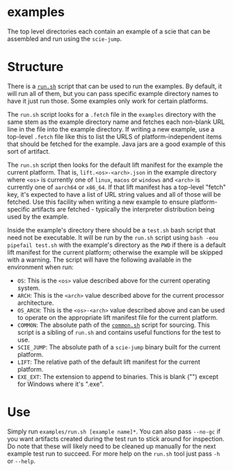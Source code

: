 # examples

The top level directories each contain an example of a scie that can be assembled and run using the
`scie-jump`.

# Structure

There is a [`run.sh`](run.sh) script that can be used to run the examples. By default, it will run
all of them, but you can pass specific example directory names to have it just run those. Some
examples only work for certain platforms.

The `run.sh` script looks for a `.fetch` file in the `examples` directory with the same stem as the
example directory name and fetches each non-blank URL line in the file into the example directory.
If writing a new example, use a  top-level `.fetch` file like this to list the URLS of
platform-independent items that should be fetched for the example. Java jars are a good example of
this sort of artifact.

The `run.sh` script then looks for the default lift manifest for the example the current platform.
That is, `lift.<os>-<arch>.json` in the example directory where `<os>` is currently one of `linux`,
`macos` or `windows` and `<arch>` is currently one of `aarch64` or `x86_64`. If that lift manifest
has a top-level "fetch" key, it's expected to have a list of URL string values and all of those will
be fetched. Use this facility when writing a new example to ensure platform-specific artifacts are
fetched - typically the interpreter distribution being used by the example.

Inside the example's directory there should be a `test.sh` bash script that need not be executable.
It will be run by the `run.sh` script using `bash -eou pipefail test.sh` with the example's
directory as the `PWD` if there is a default lift manifest for the current platform; otherwise the
example will be skipped with a warning. The script will have the following available in the
environment when run:

+ `OS`: This is the `<os>` value described above for the current operating system.
+ `ARCH`: This is the `<arch>` value described above for the current processor architecture.
+ `OS_ARCH`: This is the `<os>-<arch>` value described above and can be used to operate on the
  appropriate lift manifest file for the current platform.
+ `COMMON`: The absolute path of the [`common.sh`](common.sh) script for sourcing. This script is a
  sibling of `run.sh` and contains useful functions for the test to use.
+ `SCIE_JUMP`: The absolute path of a `scie-jump` binary built for the current platform.
+ `LIFT`: The relative path of the default lift manifest for the current platform.
+ `EXE_EXT`: The extension to append to binaries. This is blank ("") except for Windows where it's
             ".exe".
# Use

Simply run `examples/run.sh [example name]*`. You can also pass `--no-gc` if you want artifacts
created during the test run to stick around for inspection. Do note that these will likely need to
be cleaned up manually for the next example test run to succeed. For more help on the `run.sh` tool
just pass `-h` or `--help`.
